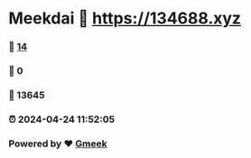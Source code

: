 # Meekdai :link: https://134688.xyz 
### :page_facing_up: [14](https://134688.xyz/tag.html) 
### :speech_balloon: 0 
### :hibiscus: 13645 
### :alarm_clock: 2024-04-24 11:52:05 
### Powered by :heart: [Gmeek](https://github.com/Meekdai/Gmeek)
